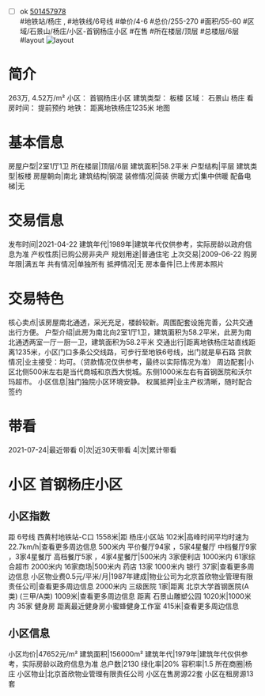 - [ ] ok [501457978](https://bj.5i5j.com/ershoufang/501457978.html)  
 #地铁站/杨庄 ,  #地铁线/6号线
#单价/4-6 #总价/255-270 #面积/55-60   #区域/石景山/杨庄/小区-首钢杨庄小区 #在售 #所在楼层/顶层 #总楼层/6层 #layout 
![layout](http://image2a.5i5j.com/bdir/layout/2e75f255387a45e5a4674d65ecf92d58.jpg_P5.jpg) 
# 简介 
 263万,  4.52万/m² 
小区： 首钢杨庄小区
建筑类型： 板楼
区域： 石景山 杨庄
看房时间： 提前预约
地铁： 距离地铁杨庄1235米 地图
# 基本信息 
 房屋户型|2室1厅1卫
所在楼层|顶层/6层
建筑面积|58.2平米
户型结构|平层
建筑类型|板楼
房屋朝向|南北
建筑结构|钢混
装修情况|简装
供暖方式|集中供暖
配备电梯|无
# 交易信息 
 发布时间|2021-04-22
建筑年代|1989年|建筑年代仅供参考，实际房龄以政府信息为准
产权性质|已购公房非央产
规划用途|普通住宅
上次交易|2009-06-22
购房年限|满五年
共有情况|单独所有
抵押情况|无
房本备件|已上传房本照片
# 交易特色 
 核心卖点|该房屋南北通透，采光充足，楼龄较新。周围配套设施完善，公共交通出行方便。
户型介绍|此房为南北向2室1厅1卫，建筑面积为58.2平米，此房为南北通透两室一厅一厨一卫，建筑面积为58.2平米
交通出行|距离地铁杨庄站直线距离1235米，小区门口多条公交线路，可步行至地铁6号线，出门就是阜石路
贷款情况|业主接受：均可。（贷款情况仅供参考，最终以实际情况为准）
周边配套|小区北侧500米左右是当代商城和京西大悦城。东侧1000米左右有首钢医院和沃尔玛超市。
小区信息|独门独院小区环境安静。
权属抵押|业主产权清晰，随时配合签约
# 带看 
 2021-07-24|最近带看	 0|次|近30天带看	 4|次|累计带看
# 小区 首钢杨庄小区
## 小区指数 
 距 6号线 西黄村地铁站-C口 1558米|距 杨庄小区站 102米|高峰时间平均时速为22.7km/h|查看更多周边信息
500米内 平价餐厅94家 ，5家4星餐厅
中档餐厅9家 ，3家4星餐厅
高档餐厅5家 ，4家4星餐厅|500米内 3家便利店
1000米内 61家综合超市
2000米内 16家商场|500米内 药店 13家
1000米内 银行 37家|查看更多周边信息
小区物业费0.5元/平米/月|1987年建成|物业公司为北京首欣物业管理有限责任公司|查看更多周边信息
2000米内 三级医院 1家|距离 北京大学首钢医院(A类) (三甲/A类) 1009米|查看更多周边信息
距离 石景山雕塑公园 1020米|1000米内 35家 健身房
距离最近健身房小蜜蜂健身工作室 415米|查看更多周边信息
## 小区信息 
 小区均价|47652元/m²
建筑面积|156000m²
建筑年代|1979年|建筑年代仅供参考，实际房龄以政府信息为准
总户数|2130
绿化率|20%
容积率|1.5
所在商圈|杨庄
小区物业|北京首欣物业管理有限责任公司
小区在售房源22套
小区在租房源13套
